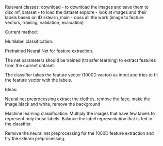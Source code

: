 
Relevant classes:
    download - to download the images and save them to disc
    mf_dataset - to load the dataset
    explore - look at images and their labels based on ID
    sklearn_main - does all the work (image to feature vectors, training,
    validation, evaluation)
    

Current method:

Multilabel classification.

Pretrained Neural Net for feature extraction.

The net parameters should be trained (transfer learning) to extract
features from the current dataset.

The classifier takes the feature vector (1000D vector) as input and tries to fit the 
feature vector with the labels.

Ideas:

Neural net preprocessing extract the clothes, remove the face,
make the image black and white, remove the background

Machine learning classification:
Multiply the images that have few labels to represent only those labels.
Balance the label representation that is fed to the classifier.

Remove the neural net preprocessing for the 1000D feature extraction and 
try the sklearn preprocessing.